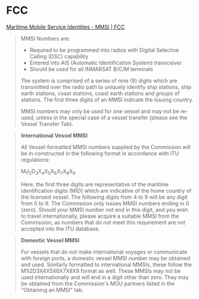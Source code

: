 # FCC

[Maritime Mobile Service Identities - MMSI \| FCC](https://www.fcc.gov/wireless/bureau-divisions/mobility-division/maritime-mobile/ship-radio-stations/maritime-mobile)

> MMSI Numbers are:
>
> - Required to be programmed into radios with Digital Selective Calling (DSC) capability
> - Entered into AIS (Automatic Identification System) transceiver
> - Should be used for all INMARSAT B/C/M terminals
>
> The system is comprised of a series of nine (9) digits which are transmitted over the radio path to uniquely identify ship stations, ship earth stations, coast stations, coast earth stations and groups of stations. The first three digits of an MMSI indicate the issuing country.
>
> MMSI numbers may only be used for one vessel and may not be re-used, unless in the special case of a vessel transfer (please see the Vessel Transfer Tab).

> **International Vessel MMSI**
>
> All Vessel-formatted MMSI numbers supplied by the Commission will be in constructed in the following format in accordance with ITU regulations:
>
> M<sub>1</sub>I<sub>2</sub>D<sub>3</sub>X<sub>4</sub>X<sub>5</sub>X<sub>6</sub>X<sub>7</sub>X<sub>8</sub>X<sub>9</sub>
>
> Here, the first three digits are representative of the maritime identification digits (MID) which are indicative of the home country of the licensed vessel. The following digits from 4 to 9 will be any digit from 0 to 9. The Commission only issues MMSI numbers ending in 0 (zero). Should your MMSI number not end in this digit, and you wish to travel internationally, please acquire a suitable MMSI from the Commission, as numbers that do not meet this requirement are not accepted into the ITU database.

> **Domestic Vessel MMSI**
>
> For vessels that do not make international voyages or communicate with foreign ports, a domestic vessel MMSI number may be obtained and used. Similarly formatted to international MMSIs, these follow the M1I2D3X4X5X6X7X8X9 format as well. These MMSIs may not be used internationally and will end in a digit other than zero. They may be obtained from the Commission's MOU partners listed in the "Obtaining an MMSI" tab.
